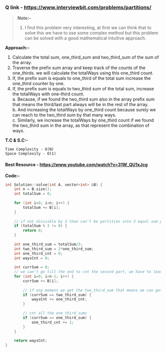 ### Q link - https://www.interviewbit.com/problems/partitions/

> **Note:-**
> 1. I find this problem very interesting, at first we can think that to solve this we have to use some complex method but this problem can be solved with a good mathematical intuitive approach.

**Approach:-**  
1. Calculate the total sum, one_third_sum and two_third_sum of the sum of the array.
2. Traverse the prefix sum array and keep track of the counts of the one_thirds. we will calculate the totalWays using this one_third count.
3. If, the prefix sum is equals to one_third of the total sum increase the one_third counter by one.
3. If, the prefix sum is equals to two_third sum of the total sum, increase the totalWays with one-third count.  
a. Because, if we found the two_third sum also in the array prefix sum that means the third/last part always will be in the rest of the array.  
b. And increasing the totalWays by one_third count because surely we can reach to the two_third sum by that many ways.  
c. Similarly, we increase the totalWays by  one_third count if we found the two_third sum in the array, as that represent the combination of ways.

**T.C & S.C:-**  
```
Time Complexity - O(N) 
Space Complexity - O(1)
```

#### Best Resource - https://www.youtube.com/watch?v=31W_QU1xJcg


**Code:-**
```c++
int Solution::solve(int A, vector<int> &B) {
    int n = B.size();
    int totalSum = 0;
    
    for (int i=0; i<n; i++) {
        totalSum += B[i];
    }
    
    // if not divisible by 3 than can't be partition into 3 equal sum parts.
    if (totalSum % 3 != 0) {
        return 0;
    }
    
    int one_third_sum = totalSum/3;
    int two_third_sum = 2*one_third_sum;
    int one_third_cnt = 0;
    int waysCnt = 0;
    
    int currSum = 0;
    // we can't go till the end to cnt the second part, we have to leave space for thrid part.
    for (int i=0; i<n-1; i++) {
        currSum += B[i];
        
        // if any moment we get the two_third_sum that means we can get here with all one_third_cnt ways.
        if (currSum == two_third_sum) {
            waysCnt += one_third_cnt;
        }
        
        // cnt all the one_third_sums 
        if (currSum == one_third_sum) {
            one_third_cnt += 1;
        }
    }
    
    return waysCnt;
}
```